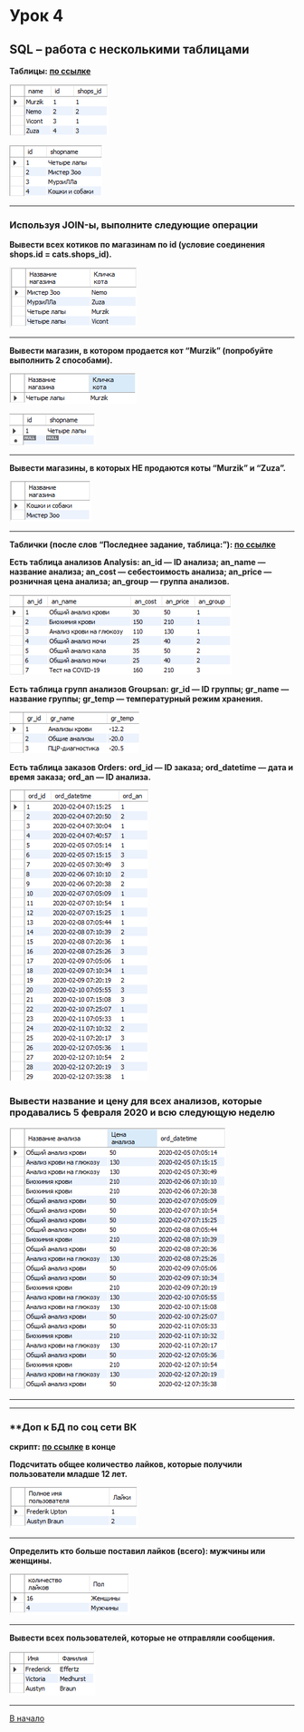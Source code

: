 # Урок 4

## **SQL – работа с несколькими таблицами**

**Таблицы:
[по ссылке](https://drive.google.com/file/d/1TZzW8ZlDdvIfDC9C46bUeILey6opQjdu/view?usp=share_link)**

![Созданная таблица](cats.PNG "Коты")

![Созданная таблица](shops.PNG "Магазины")

---

### **Используя JOIN-ы, выполните следующие операции**

**Вывести всех котиков по магазинам по id (условие соединения shops.id = cats.shops_id).**

![Пример решения](cats_in_shops.PNG "Котики по магазинам")

---

**Вывести магазин, в котором продается кот “Murzik” (попробуйте выполнить 2 способами).**

![Пример решения №1](Murzik_cat.PNG "Мурзик")

![Пример решения №2](Murzik_cat_v2.PNG "Мурзик 2")

---

**Вывести магазины, в которых НЕ продаются коты “Murzik” и “Zuza”.**

![Пример решения](Murzik_Zuza_not.PNG "магазины, в которых НЕ продаются коты “Murzik” и “Zuza”")

---

**Таблички (после слов “Последнее задание, таблица:”):
[по ссылке](https://drive.google.com/file/d/1TZzW8ZlDdvIfDC9C46bUeILey6opQjdu/view?usp=share_link)**

**Есть таблица анализов Analysis:
an_id — ID анализа;
an_name — название анализа;
an_cost — себестоимость анализа;
an_price — розничная цена анализа;
an_group — группа анализов.**

![Созданная таблица](analysis.PNG "Analysis")

**Есть таблица групп анализов Groupsan:
gr_id — ID группы;
gr_name — название группы;
gr_temp — температурный режим хранения.**

![Созданная таблица](groupsan.PNG "Groupsan")

**Есть таблица заказов Orders:
ord_id — ID заказа;
ord_datetime — дата и время заказа;
ord_an — ID анализа.**

![Созданная таблица](orders.PNG "Orders")

### **Вывести название и цену для всех анализов, которые продавались 5 февраля 2020 и всю следующую неделю**

![Пример решения](analysis_by_dates.PNG "Анализы")

---
---

### ****Доп к БД по соц сети ВК**

**скрипт: [по ссылке](https://www.notion.so/c448e32ae1344f22b1deae7f42c8b57f) в конце**

**Подсчитать общее количество лайков, которые получили пользователи младше 12 лет.**

![Пример решения](under_12_years_likes.PNG "Количество лайков, которые получили пользователи младше 12 лет")

---

**Определить кто больше поставил лайков (всего): мужчины или женщины.**

![Пример решения](gender_likes.PNG "Количество лайков: женщины и мужчины")

---

**Вывести всех пользователей, которые не отправляли сообщения.**

![Пример решения](./not_send_messages.PNG "Пользователи")

---
[В начало](#урок-4)
